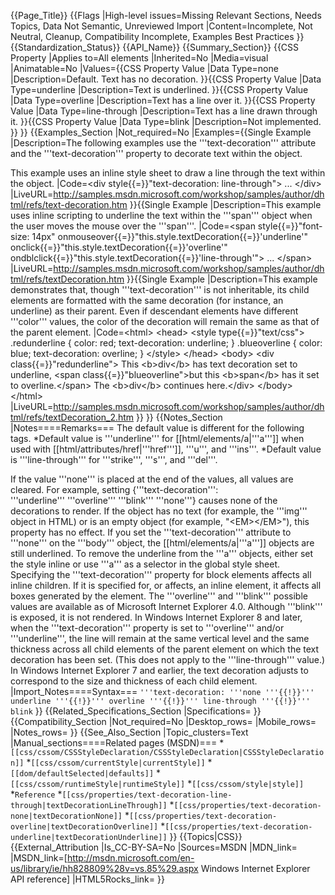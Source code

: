 {{Page_Title}}
{{Flags
|High-level issues=Missing Relevant Sections, Needs Topics, Data Not Semantic, Unreviewed Import
|Content=Incomplete, Not Neutral, Cleanup, Compatibility Incomplete, Examples Best Practices
}}
{{Standardization_Status}}
{{API_Name}}
{{Summary_Section}}
{{CSS Property
|Applies to=All elements
|Inherited=No
|Media=visual
|Animatable=No
|Values={{CSS Property Value
|Data Type=none
|Description=Default. Text has no decoration.
}}{{CSS Property Value
|Data Type=underline
|Description=Text is underlined.
}}{{CSS Property Value
|Data Type=overline
|Description=Text has a line over it.
}}{{CSS Property Value
|Data Type=line-through
|Description=Text has a line drawn through it.
}}{{CSS Property Value
|Data Type=blink
|Description=Not implemented.
}}
}}
{{Examples_Section
|Not_required=No
|Examples={{Single Example
|Description=The following examples use the '''text-decoration''' attribute and the '''text-decoration''' property to decorate text within the object.

This example uses an inline style sheet to draw a line through the text within the object.
|Code=&lt;div style{{=}}"text-decoration: line-through"&gt;
...
&lt;/div&gt;
|LiveURL=http://samples.msdn.microsoft.com/workshop/samples/author/dhtml/refs/text-decoration.htm
}}{{Single Example
|Description=This example uses inline scripting to underline the text within the '''span''' object when the user moves the mouse over the '''span'''.
|Code=&lt;span style{{=}}"font-size: 14px" onmouseover{{=}}"this.style.textDecoration{{=}}'underline'" 
    onclick{{=}}"this.style.textDecoration{{=}}'overline'" 
    ondblclick{{=}}"this.style.textDecoration{{=}}'line-through'"&gt;
...
&lt;/span&gt;
|LiveURL=http://samples.msdn.microsoft.com/workshop/samples/author/dhtml/refs/textDecoration.htm
}}{{Single Example
|Description=This example demonstrates that, though '''text-decoration''' is not inheritable, its child elements 
are formatted with the same decoration (for instance, an underline) as their 
parent. Even if descendant elements have different '''color''' values, the color of the decoration will remain the same as that of the parent element.
|Code=&lt;html&gt;
&lt;head&gt;
&lt;style type{{=}}"text/css"&gt;
.redunderline {
    color: red;
    text-decoration: underline;
}
.blueoverline {
    color: blue;
    text-decoration: overline;
}
&lt;/style&gt;
&lt;/head&gt;
&lt;body&gt;
&lt;div class{{=}}"redunderline"&gt;
    This &lt;b&gt;div&lt;/b&gt; has text decoration set to underline,
    &lt;span class{{=}}"blueoverline"&gt;but this &lt;b&gt;span&lt;/b&gt; has it set to overline.&lt;/span&gt; 
    The &lt;b&gt;div&lt;/b&gt; continues here.&lt;/div&gt;
&lt;/body&gt;
&lt;/html&gt;
|LiveURL=http://samples.msdn.microsoft.com/workshop/samples/author/dhtml/refs/textDecoration_2.htm
}}
}}
{{Notes_Section
|Notes====Remarks===
The default value is different for the following tags.
*Default value is '''underline''' for [[html/elements/a|'''a''']] when used with [[html/attributes/href|'''href''']], '''u''', and '''ins'''.
*Default value is '''line-through''' for '''strike''', '''s''', and '''del'''.

If the value '''none''' is placed at the end of the values, all values are cleared. For example, setting {'''text-decoration''': '''underline''' '''overline''' '''blink''' '''none'''} causes none of the decorations to render.
If the object has no text (for example, the '''img''' object in HTML) or is an empty object (for example, "&lt;EM&gt;&lt;/EM&gt;"), this property has no effect.
If you set the '''text-decoration''' attribute to '''none''' on the '''body''' object, the [[html/elements/a|'''a''']] objects are still underlined. To remove the underline from the '''a''' objects, either set the style inline or use '''a''' as a selector in the global style sheet.
Specifying the '''text-decoration''' property for block elements affects all inline children. If it is specified for, or affects, an inline element, it affects all boxes generated by the element.
The '''overline''' and '''blink''' possible values are available as of Microsoft Internet Explorer 4.0. Although '''blink''' is exposed, it is not rendered.
In Windows Internet Explorer 8 and later, when the '''text-decoration''' property is set to '''overline''' and/or '''underline''', the line will remain at the same vertical level and the same thickness across all child elements of the parent element on which the text decoration has been set. (This does not apply to the '''line-through''' value.) In Windows Internet Explorer 7 and earlier, the text decoration adjusts to correspond to the size and thickness of each child element.
|Import_Notes====Syntax===
<code>'''text-decoration: '''none '''{{!}}''' underline '''{{!}}''' overline '''{{!}}''' line-through '''{{!}}''' blink</code>
}}
{{Related_Specifications_Section
|Specifications=
}}
{{Compatibility_Section
|Not_required=No
|Desktop_rows=
|Mobile_rows=
|Notes_rows=
}}
{{See_Also_Section
|Topic_clusters=Text
|Manual_sections====Related pages (MSDN)===
*<code>[[css/cssom/CSSStyleDeclaration/CSSStyleDeclaration|CSSStyleDeclaration]]</code>
*<code>[[css/cssom/currentStyle|currentStyle]]</code>
*<code>[[dom/defaultSelected|defaults]]</code>
*<code>[[css/cssom/runtimeStyle|runtimeStyle]]</code>
*<code>[[css/cssom/style|style]]</code>
*<code>Reference</code>
*<code>[[css/properties/text-decoration-line-through|textDecorationLineThrough]]</code>
*<code>[[css/properties/text-decoration-none|textDecorationNone]]</code>
*<code>[[css/properties/text-decoration-overline|textDecorationOverline]]</code>
*<code>[[css/properties/text-decoration-underline|textDecorationUnderline]]</code>
}}
{{Topics|CSS}}
{{External_Attribution
|Is_CC-BY-SA=No
|Sources=MSDN
|MDN_link=
|MSDN_link=[http://msdn.microsoft.com/en-us/library/ie/hh828809%28v=vs.85%29.aspx Windows Internet Explorer API reference]
|HTML5Rocks_link=
}}